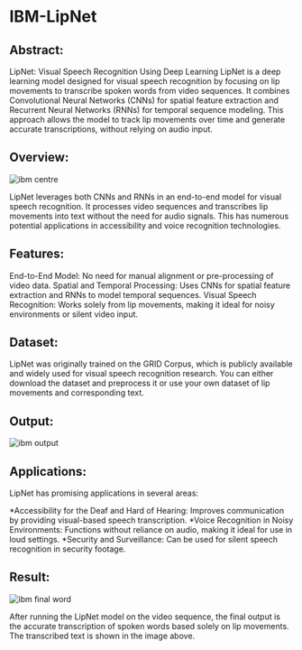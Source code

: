 # IBM-LipNet
## Abstract:
LipNet: Visual Speech Recognition Using Deep Learning
LipNet is a deep learning model designed for visual speech recognition by focusing on lip movements to transcribe spoken words from video sequences. It combines Convolutional Neural Networks (CNNs) for spatial feature extraction and Recurrent Neural Networks (RNNs) for temporal sequence modeling. This approach allows the model to track lip movements over time and generate accurate transcriptions, without relying on audio input.

## Overview:

![ibm centre](https://github.com/user-attachments/assets/0127ef12-d537-4e68-ac4a-681a11485a4b)

LipNet leverages both CNNs and RNNs in an end-to-end model for visual speech recognition. It processes video sequences and transcribes lip movements into text without the need for audio signals. This has numerous potential applications in accessibility and voice recognition technologies.

## Features:
End-to-End Model: No need for manual alignment or pre-processing of video data.
Spatial and Temporal Processing: Uses CNNs for spatial feature extraction and RNNs to model temporal sequences.
Visual Speech Recognition: Works solely from lip movements, making it ideal for noisy environments or silent video input.

## Dataset:
LipNet was originally trained on the GRID Corpus, which is publicly available and widely used for visual speech recognition research. You can either download the dataset and preprocess it or use your own dataset of lip movements and corresponding text.

## Output:

![ibm output](https://github.com/user-attachments/assets/f2eccb8a-73f0-4dda-82f2-67065a724b72)

## Applications:
LipNet has promising applications in several areas:

*Accessibility for the Deaf and Hard of Hearing: Improves communication by providing visual-based speech transcription.
*Voice Recognition in Noisy Environments: Functions without reliance on audio, making it ideal for use in loud settings.
*Security and Surveillance: Can be used for silent speech recognition in security footage.

## Result:

![ibm final word](https://github.com/user-attachments/assets/88fcc394-63bd-4af9-a7bf-c0f8f9756a5c)

After running the LipNet model on the video sequence, the final output is the accurate transcription of spoken words based solely on lip movements. The transcribed text is shown in the image above.

